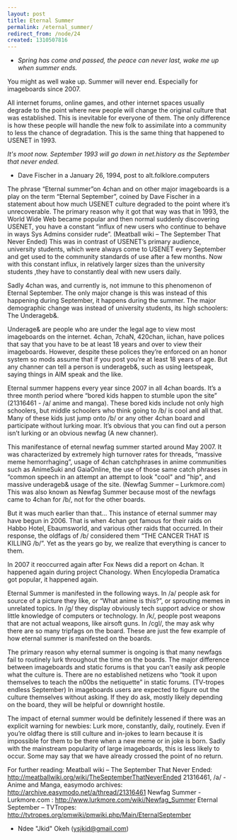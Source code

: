 ```yaml
---
layout: post
title: Eternal Summer
permalink: /eternal_summer/
redirect_from: /node/24
created: 1310507816
---
```

- <i>Spring has come and passed, the peace can never last, wake me up when summer ends.</i>

You might as well wake up. Summer will never end. Especially for imageboards since 2007. 

All internet forums, online games, and other internet spaces usually degrade to the point where new people will change the original culture that was established. This is inevitable for everyone of them. The only difference is how these people will handle the new folk to assimilate into a community to less the chance of degradation. This is the same thing that happened to USENET in 1993.

<i> It's moot now. September 1993 will go down in net.history as the September that never ended. </i>

   -	Dave Fischer in a January 26, 1994, post to alt.folklore.computers

The phrase “Eternal summer”on 4chan and on other major imageboards is a play on the term “Eternal September”, coined by Dave Fischer in a statement about how much USENET culture degraded to the point where it’s unrecoverable. The primary reason why it got that way was that in 1993, the World Wide Web became popular and then normal suddenly discovering USENET, you have a constant “influx of new users who continue to behave in ways Sys Admins consider rude”. (Meatball wiki – The September That Never Ended) This was in contrast of USENET’s primary audience, university students, which were always come to USENET every September and get used to the community standards of use after a few months.  Now with this constant influx, in relatively larger sizes than the university students ,they have to constantly deal with new users daily. 

Sadly 4chan was, and currently is,  not immune to this phenomenon of Eternal September. The only major change is this was instead of this happening during September, it happens during the summer. The major demographic change was instead of university students, its high schoolers: The Underageb&.

Underage& are people who are under the legal age to view most imageboards on the internet. 4chan, 7chaN, 420chan, iichan, have polices that say that you have to be at least 18 years and over to view their imageboards. However, despite these polices they’re enforced on an honor system so mods assume that if you post you’re at least 18 years of age. But any channer can tell a person is underageb&, such as using leetspeak, saying things in AIM speak and the like.


Eternal summer happens every year since 2007 in all 4chan boards. It’s a three month period where 
“bored kids happen to stumble upon the site” (21316461 - /a/ anime and manga). These bored kids include not only high schoolers, but middle schoolers who think going to /b/ is cool and all that. Many of these kids just jump onto /b/ or any other 4chan board and participate without lurking moar. It’s obvious that you can find out a person isn’t lurking or an obvious newfag (A new channer).

This manifestance of eternal newfag summer started around May 2007. It was characterized by extremely high turnover rates for threads, “massive meme hemorrhaging”, usage of 4chan catchphrases in anime communities such as AnimeSuki and GaiaOnline, the use of those same catch phrases in “common speech in an attempt an attempt to look "cool" and "hip", and massive underageb& usage of the site. (Newfag Summer – Lurkmore.com) This was also known as Newfag Summer because most of the newfags came to 4chan for /b/, not for the other boards. 

But it was much earlier than that… This instance of eternal summer may have begun in 2006. That is when 4chan got famous for their raids on Habbo Hotel, Ebaumsworld, and various other raids that occurred. In their response, the oldfags of /b/ considered them “THE CANCER THAT IS KILLING /b/”. Yet as the years go by, we realize that everything is cancer to them. 

In 2007 it reoccurred again after Fox News did a report on 4chan. It happened again during project Chanology. When Encylopedia Dramatica got popular, it happened again. 

Eternal Summer is manifested in the following ways. In /a/ people ask for source of a picture they like, or “What anime is this?”, or sprouting memes in unrelated topics. In /g/ they display obviously tech support advice or show little knowledge of computers or technology. In /k/, people post weapons that are not actual weapons, like airsoft guns. In /cgl/, the may ask why there are so many tripfags on the board. These are just the few example of how eternal summer is manifested on the boards. 

The primary reason why eternal summer is ongoing is that many newfags fail to routinely lurk throughout the time on the boards. The major difference between imageboards and static forums is that you can’t easily ask people what the culture is. There are no established netizens who “took it upon themselves to teach the n00bs the netiquette” in static forums. (TV-tropes endless September)  In imageboards users are expected to figure out the culture themselves without asking. If they do ask, mostly likely depending on the board, they will be helpful or downright hostile. 

The impact of eternal summer would be definitely lessened if there was an explicit warning for newbies: Lurk more, constantly, daily, routinely. Even if you’re oldfag there is still culture and in-jokes to learn because it is impossible for them to be there when a new meme or in joke is born. Sadly with the mainstream popularity of large imageboards, this is less likely to occur. Some may say that we have already crossed the point of no return.

For further reading:
Meatball wiki – The September That Never Ended: http://meatballwiki.org/wiki/TheSeptemberThatNeverEnded
21316461, /a/ - Anime and Manga, easymodo archives: http://archive.easymodo.net/a/thread/21316461
Newfag Summer -  Lurkmore.com : http://www.lurkmore.com/wiki/Newfag_Summer
Eternal September – TVTropes: http://tvtropes.org/pmwiki/pmwiki.php/Main/EternalSeptember

- Ndee "Jkid" Okeh (ysjkid@gmail.com)

